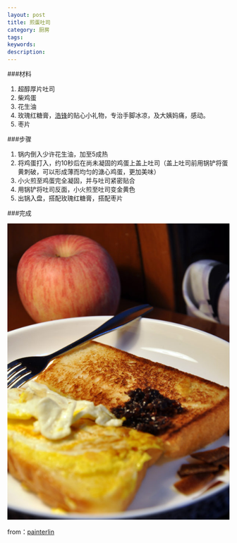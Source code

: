 ```yaml
---
layout: post
title: 煎蛋吐司
category: 厨房
tags: 
keywords: 
description: 
---
```





###材料

1. 超醇厚片吐司
2. 柴鸡蛋
3. 花生油
4. 玫瑰红糖膏，[浩锋](https://haofeng.blog.ustc.edu.cn)的贴心小礼物，专治手脚冰凉，及大姨妈痛，感动。
5. 枣片

###步骤

1. 锅内倒入少许花生油，加至5成热
2. 将鸡蛋打入，约10秒后在尚未凝固的鸡蛋上盖上吐司（盖上吐司前用锅铲将蛋黄刺破，可以形成薄而均匀的溏心鸡蛋，更加美味）
3. 小火煎至鸡蛋完全凝固，并与吐司紧密贴合
4. 用锅铲将吐司反面，小火煎至吐司变金黄色
5. 出锅入盘，搭配玫瑰红糖膏，搭配枣片

###完成

![1](/public/img/food/toast.jpg)

from：[painterlin](painterlin.com)